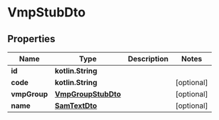 
# VmpStubDto

## Properties
Name | Type | Description | Notes
------------ | ------------- | ------------- | -------------
**id** | **kotlin.String** |  | 
**code** | **kotlin.String** |  |  [optional]
**vmpGroup** | [**VmpGroupStubDto**](VmpGroupStubDto.md) |  |  [optional]
**name** | [**SamTextDto**](SamTextDto.md) |  |  [optional]



